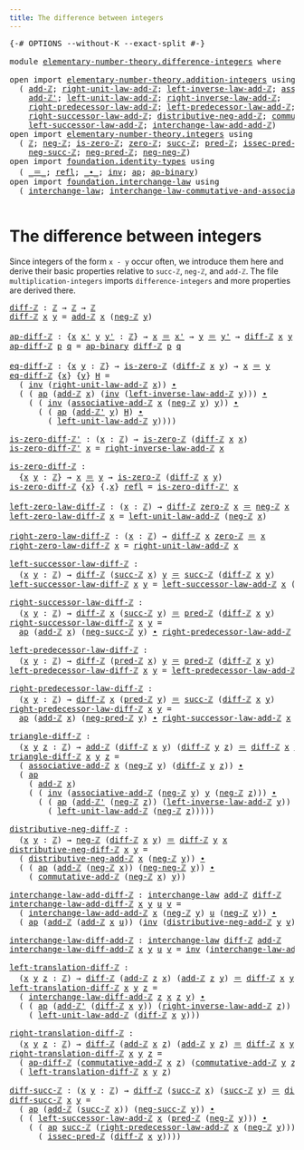 ```yaml
---
title: The difference between integers
---
```


<pre class="Agda"><a id="57" class="Symbol">{-#</a> <a id="61" class="Keyword">OPTIONS</a> <a id="69" class="Pragma">--without-K</a> <a id="81" class="Pragma">--exact-split</a> <a id="95" class="Symbol">#-}</a>

<a id="100" class="Keyword">module</a> <a id="107" href="elementary-number-theory.difference-integers.html" class="Module">elementary-number-theory.difference-integers</a> <a id="152" class="Keyword">where</a>

<a id="159" class="Keyword">open</a> <a id="164" class="Keyword">import</a> <a id="171" href="elementary-number-theory.addition-integers.html" class="Module">elementary-number-theory.addition-integers</a> <a id="214" class="Keyword">using</a>
  <a id="222" class="Symbol">(</a> <a id="224" href="elementary-number-theory.addition-integers.html#1505" class="Function">add-ℤ</a><a id="229" class="Symbol">;</a> <a id="231" href="elementary-number-theory.addition-integers.html#2048" class="Function">right-unit-law-add-ℤ</a><a id="251" class="Symbol">;</a> <a id="253" href="elementary-number-theory.addition-integers.html#7179" class="Function">left-inverse-law-add-ℤ</a><a id="275" class="Symbol">;</a> <a id="277" href="elementary-number-theory.addition-integers.html#5260" class="Function">associative-add-ℤ</a><a id="294" class="Symbol">;</a>
    <a id="300" href="elementary-number-theory.addition-integers.html#1739" class="Function">add-ℤ&#39;</a><a id="306" class="Symbol">;</a> <a id="308" href="elementary-number-theory.addition-integers.html#1957" class="Function">left-unit-law-add-ℤ</a><a id="327" class="Symbol">;</a> <a id="329" href="elementary-number-theory.addition-integers.html#7685" class="Function">right-inverse-law-add-ℤ</a><a id="352" class="Symbol">;</a>
    <a id="358" href="elementary-number-theory.addition-integers.html#2918" class="Function">right-predecessor-law-add-ℤ</a><a id="385" class="Symbol">;</a> <a id="387" href="elementary-number-theory.addition-integers.html#2441" class="Function">left-predecessor-law-add-ℤ</a><a id="413" class="Symbol">;</a>
    <a id="419" href="elementary-number-theory.addition-integers.html#4016" class="Function">right-successor-law-add-ℤ</a><a id="444" class="Symbol">;</a> <a id="446" href="elementary-number-theory.addition-integers.html#10015" class="Function">distributive-neg-add-ℤ</a><a id="468" class="Symbol">;</a> <a id="470" href="elementary-number-theory.addition-integers.html#6403" class="Function">commutative-add-ℤ</a><a id="487" class="Symbol">;</a>
    <a id="493" href="elementary-number-theory.addition-integers.html#3554" class="Function">left-successor-law-add-ℤ</a><a id="517" class="Symbol">;</a> <a id="519" href="elementary-number-theory.addition-integers.html#8631" class="Function">interchange-law-add-add-ℤ</a><a id="544" class="Symbol">)</a>
<a id="546" class="Keyword">open</a> <a id="551" class="Keyword">import</a> <a id="558" href="elementary-number-theory.integers.html" class="Module">elementary-number-theory.integers</a> <a id="592" class="Keyword">using</a>
  <a id="600" class="Symbol">(</a> <a id="602" href="elementary-number-theory.integers.html#2078" class="Function">ℤ</a><a id="603" class="Symbol">;</a> <a id="605" href="elementary-number-theory.integers.html#4087" class="Function">neg-ℤ</a><a id="610" class="Symbol">;</a> <a id="612" href="elementary-number-theory.integers.html#2357" class="Function">is-zero-ℤ</a><a id="621" class="Symbol">;</a> <a id="623" href="elementary-number-theory.integers.html#2321" class="Function">zero-ℤ</a><a id="629" class="Symbol">;</a> <a id="631" href="elementary-number-theory.integers.html#3662" class="Function">succ-ℤ</a><a id="637" class="Symbol">;</a> <a id="639" href="elementary-number-theory.integers.html#3815" class="Function">pred-ℤ</a><a id="645" class="Symbol">;</a> <a id="647" href="elementary-number-theory.integers.html#4750" class="Function">issec-pred-ℤ</a><a id="659" class="Symbol">;</a>
    <a id="665" href="elementary-number-theory.integers.html#6784" class="Function">neg-succ-ℤ</a><a id="675" class="Symbol">;</a> <a id="677" href="elementary-number-theory.integers.html#6585" class="Function">neg-pred-ℤ</a><a id="687" class="Symbol">;</a> <a id="689" href="elementary-number-theory.integers.html#6033" class="Function">neg-neg-ℤ</a><a id="698" class="Symbol">)</a>
<a id="700" class="Keyword">open</a> <a id="705" class="Keyword">import</a> <a id="712" href="foundation.identity-types.html" class="Module">foundation.identity-types</a> <a id="738" class="Keyword">using</a>
  <a id="746" class="Symbol">(</a> <a id="748" href="foundation-core.identity-types.html#1865" class="Function Operator">_＝_</a><a id="751" class="Symbol">;</a> <a id="753" href="foundation-core.identity-types.html#1820" class="InductiveConstructor">refl</a><a id="757" class="Symbol">;</a> <a id="759" href="foundation-core.identity-types.html#2425" class="Function Operator">_∙_</a><a id="762" class="Symbol">;</a> <a id="764" href="foundation-core.identity-types.html#2729" class="Function">inv</a><a id="767" class="Symbol">;</a> <a id="769" href="foundation-core.identity-types.html#4003" class="Function">ap</a><a id="771" class="Symbol">;</a> <a id="773" href="foundation-core.identity-types.html#7804" class="Function">ap-binary</a><a id="782" class="Symbol">)</a>
<a id="784" class="Keyword">open</a> <a id="789" class="Keyword">import</a> <a id="796" href="foundation.interchange-law.html" class="Module">foundation.interchange-law</a> <a id="823" class="Keyword">using</a>
  <a id="831" class="Symbol">(</a> <a id="833" href="foundation.interchange-law.html#1655" class="Function">interchange-law</a><a id="848" class="Symbol">;</a> <a id="850" href="foundation.interchange-law.html#1771" class="Function">interchange-law-commutative-and-associative</a><a id="893" class="Symbol">)</a>

</pre>
# The difference between integers

Since integers of the form `x - y` occur often, we introduce them here and derive their basic properties relative to `succ-ℤ`, `neg-ℤ`, and `add-ℤ`. The file `multiplication-integers` imports `difference-integers` and more properties are derived there.

<pre class="Agda"><a id="diff-ℤ"></a><a id="1194" href="elementary-number-theory.difference-integers.html#1194" class="Function">diff-ℤ</a> <a id="1201" class="Symbol">:</a> <a id="1203" href="elementary-number-theory.integers.html#2078" class="Function">ℤ</a> <a id="1205" class="Symbol">→</a> <a id="1207" href="elementary-number-theory.integers.html#2078" class="Function">ℤ</a> <a id="1209" class="Symbol">→</a> <a id="1211" href="elementary-number-theory.integers.html#2078" class="Function">ℤ</a>
<a id="1213" href="elementary-number-theory.difference-integers.html#1194" class="Function">diff-ℤ</a> <a id="1220" href="elementary-number-theory.difference-integers.html#1220" class="Bound">x</a> <a id="1222" href="elementary-number-theory.difference-integers.html#1222" class="Bound">y</a> <a id="1224" class="Symbol">=</a> <a id="1226" href="elementary-number-theory.addition-integers.html#1505" class="Function">add-ℤ</a> <a id="1232" href="elementary-number-theory.difference-integers.html#1220" class="Bound">x</a> <a id="1234" class="Symbol">(</a><a id="1235" href="elementary-number-theory.integers.html#4087" class="Function">neg-ℤ</a> <a id="1241" href="elementary-number-theory.difference-integers.html#1222" class="Bound">y</a><a id="1242" class="Symbol">)</a>

<a id="ap-diff-ℤ"></a><a id="1245" href="elementary-number-theory.difference-integers.html#1245" class="Function">ap-diff-ℤ</a> <a id="1255" class="Symbol">:</a> <a id="1257" class="Symbol">{</a><a id="1258" href="elementary-number-theory.difference-integers.html#1258" class="Bound">x</a> <a id="1260" href="elementary-number-theory.difference-integers.html#1260" class="Bound">x&#39;</a> <a id="1263" href="elementary-number-theory.difference-integers.html#1263" class="Bound">y</a> <a id="1265" href="elementary-number-theory.difference-integers.html#1265" class="Bound">y&#39;</a> <a id="1268" class="Symbol">:</a> <a id="1270" href="elementary-number-theory.integers.html#2078" class="Function">ℤ</a><a id="1271" class="Symbol">}</a> <a id="1273" class="Symbol">→</a> <a id="1275" href="elementary-number-theory.difference-integers.html#1258" class="Bound">x</a> <a id="1277" href="foundation-core.identity-types.html#1865" class="Function Operator">＝</a> <a id="1279" href="elementary-number-theory.difference-integers.html#1260" class="Bound">x&#39;</a> <a id="1282" class="Symbol">→</a> <a id="1284" href="elementary-number-theory.difference-integers.html#1263" class="Bound">y</a> <a id="1286" href="foundation-core.identity-types.html#1865" class="Function Operator">＝</a> <a id="1288" href="elementary-number-theory.difference-integers.html#1265" class="Bound">y&#39;</a> <a id="1291" class="Symbol">→</a> <a id="1293" href="elementary-number-theory.difference-integers.html#1194" class="Function">diff-ℤ</a> <a id="1300" href="elementary-number-theory.difference-integers.html#1258" class="Bound">x</a> <a id="1302" href="elementary-number-theory.difference-integers.html#1263" class="Bound">y</a> <a id="1304" href="foundation-core.identity-types.html#1865" class="Function Operator">＝</a> <a id="1306" href="elementary-number-theory.difference-integers.html#1194" class="Function">diff-ℤ</a> <a id="1313" href="elementary-number-theory.difference-integers.html#1260" class="Bound">x&#39;</a> <a id="1316" href="elementary-number-theory.difference-integers.html#1265" class="Bound">y&#39;</a>
<a id="1319" href="elementary-number-theory.difference-integers.html#1245" class="Function">ap-diff-ℤ</a> <a id="1329" href="elementary-number-theory.difference-integers.html#1329" class="Bound">p</a> <a id="1331" href="elementary-number-theory.difference-integers.html#1331" class="Bound">q</a> <a id="1333" class="Symbol">=</a> <a id="1335" href="foundation-core.identity-types.html#7804" class="Function">ap-binary</a> <a id="1345" href="elementary-number-theory.difference-integers.html#1194" class="Function">diff-ℤ</a> <a id="1352" href="elementary-number-theory.difference-integers.html#1329" class="Bound">p</a> <a id="1354" href="elementary-number-theory.difference-integers.html#1331" class="Bound">q</a>

<a id="eq-diff-ℤ"></a><a id="1357" href="elementary-number-theory.difference-integers.html#1357" class="Function">eq-diff-ℤ</a> <a id="1367" class="Symbol">:</a> <a id="1369" class="Symbol">{</a><a id="1370" href="elementary-number-theory.difference-integers.html#1370" class="Bound">x</a> <a id="1372" href="elementary-number-theory.difference-integers.html#1372" class="Bound">y</a> <a id="1374" class="Symbol">:</a> <a id="1376" href="elementary-number-theory.integers.html#2078" class="Function">ℤ</a><a id="1377" class="Symbol">}</a> <a id="1379" class="Symbol">→</a> <a id="1381" href="elementary-number-theory.integers.html#2357" class="Function">is-zero-ℤ</a> <a id="1391" class="Symbol">(</a><a id="1392" href="elementary-number-theory.difference-integers.html#1194" class="Function">diff-ℤ</a> <a id="1399" href="elementary-number-theory.difference-integers.html#1370" class="Bound">x</a> <a id="1401" href="elementary-number-theory.difference-integers.html#1372" class="Bound">y</a><a id="1402" class="Symbol">)</a> <a id="1404" class="Symbol">→</a> <a id="1406" href="elementary-number-theory.difference-integers.html#1370" class="Bound">x</a> <a id="1408" href="foundation-core.identity-types.html#1865" class="Function Operator">＝</a> <a id="1410" href="elementary-number-theory.difference-integers.html#1372" class="Bound">y</a>
<a id="1412" href="elementary-number-theory.difference-integers.html#1357" class="Function">eq-diff-ℤ</a> <a id="1422" class="Symbol">{</a><a id="1423" href="elementary-number-theory.difference-integers.html#1423" class="Bound">x</a><a id="1424" class="Symbol">}</a> <a id="1426" class="Symbol">{</a><a id="1427" href="elementary-number-theory.difference-integers.html#1427" class="Bound">y</a><a id="1428" class="Symbol">}</a> <a id="1430" href="elementary-number-theory.difference-integers.html#1430" class="Bound">H</a> <a id="1432" class="Symbol">=</a>
  <a id="1436" class="Symbol">(</a> <a id="1438" href="foundation-core.identity-types.html#2729" class="Function">inv</a> <a id="1442" class="Symbol">(</a><a id="1443" href="elementary-number-theory.addition-integers.html#2048" class="Function">right-unit-law-add-ℤ</a> <a id="1464" href="elementary-number-theory.difference-integers.html#1423" class="Bound">x</a><a id="1465" class="Symbol">))</a> <a id="1468" href="foundation-core.identity-types.html#2425" class="Function Operator">∙</a>
  <a id="1472" class="Symbol">(</a> <a id="1474" class="Symbol">(</a> <a id="1476" href="foundation-core.identity-types.html#4003" class="Function">ap</a> <a id="1479" class="Symbol">(</a><a id="1480" href="elementary-number-theory.addition-integers.html#1505" class="Function">add-ℤ</a> <a id="1486" href="elementary-number-theory.difference-integers.html#1423" class="Bound">x</a><a id="1487" class="Symbol">)</a> <a id="1489" class="Symbol">(</a><a id="1490" href="foundation-core.identity-types.html#2729" class="Function">inv</a> <a id="1494" class="Symbol">(</a><a id="1495" href="elementary-number-theory.addition-integers.html#7179" class="Function">left-inverse-law-add-ℤ</a> <a id="1518" href="elementary-number-theory.difference-integers.html#1427" class="Bound">y</a><a id="1519" class="Symbol">)))</a> <a id="1523" href="foundation-core.identity-types.html#2425" class="Function Operator">∙</a>
    <a id="1529" class="Symbol">(</a> <a id="1531" class="Symbol">(</a> <a id="1533" href="foundation-core.identity-types.html#2729" class="Function">inv</a> <a id="1537" class="Symbol">(</a><a id="1538" href="elementary-number-theory.addition-integers.html#5260" class="Function">associative-add-ℤ</a> <a id="1556" href="elementary-number-theory.difference-integers.html#1423" class="Bound">x</a> <a id="1558" class="Symbol">(</a><a id="1559" href="elementary-number-theory.integers.html#4087" class="Function">neg-ℤ</a> <a id="1565" href="elementary-number-theory.difference-integers.html#1427" class="Bound">y</a><a id="1566" class="Symbol">)</a> <a id="1568" href="elementary-number-theory.difference-integers.html#1427" class="Bound">y</a><a id="1569" class="Symbol">))</a> <a id="1572" href="foundation-core.identity-types.html#2425" class="Function Operator">∙</a>
      <a id="1580" class="Symbol">(</a> <a id="1582" class="Symbol">(</a> <a id="1584" href="foundation-core.identity-types.html#4003" class="Function">ap</a> <a id="1587" class="Symbol">(</a><a id="1588" href="elementary-number-theory.addition-integers.html#1739" class="Function">add-ℤ&#39;</a> <a id="1595" href="elementary-number-theory.difference-integers.html#1427" class="Bound">y</a><a id="1596" class="Symbol">)</a> <a id="1598" href="elementary-number-theory.difference-integers.html#1430" class="Bound">H</a><a id="1599" class="Symbol">)</a> <a id="1601" href="foundation-core.identity-types.html#2425" class="Function Operator">∙</a>
        <a id="1611" class="Symbol">(</a> <a id="1613" href="elementary-number-theory.addition-integers.html#1957" class="Function">left-unit-law-add-ℤ</a> <a id="1633" href="elementary-number-theory.difference-integers.html#1427" class="Bound">y</a><a id="1634" class="Symbol">))))</a>

<a id="is-zero-diff-ℤ&#39;"></a><a id="1640" href="elementary-number-theory.difference-integers.html#1640" class="Function">is-zero-diff-ℤ&#39;</a> <a id="1656" class="Symbol">:</a> <a id="1658" class="Symbol">(</a><a id="1659" href="elementary-number-theory.difference-integers.html#1659" class="Bound">x</a> <a id="1661" class="Symbol">:</a> <a id="1663" href="elementary-number-theory.integers.html#2078" class="Function">ℤ</a><a id="1664" class="Symbol">)</a> <a id="1666" class="Symbol">→</a> <a id="1668" href="elementary-number-theory.integers.html#2357" class="Function">is-zero-ℤ</a> <a id="1678" class="Symbol">(</a><a id="1679" href="elementary-number-theory.difference-integers.html#1194" class="Function">diff-ℤ</a> <a id="1686" href="elementary-number-theory.difference-integers.html#1659" class="Bound">x</a> <a id="1688" href="elementary-number-theory.difference-integers.html#1659" class="Bound">x</a><a id="1689" class="Symbol">)</a>
<a id="1691" href="elementary-number-theory.difference-integers.html#1640" class="Function">is-zero-diff-ℤ&#39;</a> <a id="1707" href="elementary-number-theory.difference-integers.html#1707" class="Bound">x</a> <a id="1709" class="Symbol">=</a> <a id="1711" href="elementary-number-theory.addition-integers.html#7685" class="Function">right-inverse-law-add-ℤ</a> <a id="1735" href="elementary-number-theory.difference-integers.html#1707" class="Bound">x</a>

<a id="is-zero-diff-ℤ"></a><a id="1738" href="elementary-number-theory.difference-integers.html#1738" class="Function">is-zero-diff-ℤ</a> <a id="1753" class="Symbol">:</a>
  <a id="1757" class="Symbol">{</a><a id="1758" href="elementary-number-theory.difference-integers.html#1758" class="Bound">x</a> <a id="1760" href="elementary-number-theory.difference-integers.html#1760" class="Bound">y</a> <a id="1762" class="Symbol">:</a> <a id="1764" href="elementary-number-theory.integers.html#2078" class="Function">ℤ</a><a id="1765" class="Symbol">}</a> <a id="1767" class="Symbol">→</a> <a id="1769" href="elementary-number-theory.difference-integers.html#1758" class="Bound">x</a> <a id="1771" href="foundation-core.identity-types.html#1865" class="Function Operator">＝</a> <a id="1773" href="elementary-number-theory.difference-integers.html#1760" class="Bound">y</a> <a id="1775" class="Symbol">→</a> <a id="1777" href="elementary-number-theory.integers.html#2357" class="Function">is-zero-ℤ</a> <a id="1787" class="Symbol">(</a><a id="1788" href="elementary-number-theory.difference-integers.html#1194" class="Function">diff-ℤ</a> <a id="1795" href="elementary-number-theory.difference-integers.html#1758" class="Bound">x</a> <a id="1797" href="elementary-number-theory.difference-integers.html#1760" class="Bound">y</a><a id="1798" class="Symbol">)</a>
<a id="1800" href="elementary-number-theory.difference-integers.html#1738" class="Function">is-zero-diff-ℤ</a> <a id="1815" class="Symbol">{</a><a id="1816" href="elementary-number-theory.difference-integers.html#1816" class="Bound">x</a><a id="1817" class="Symbol">}</a> <a id="1819" class="Symbol">{</a><a id="1820" class="DottedPattern Symbol">.</a><a id="1821" href="elementary-number-theory.difference-integers.html#1816" class="DottedPattern Bound">x</a><a id="1822" class="Symbol">}</a> <a id="1824" href="foundation-core.identity-types.html#1820" class="InductiveConstructor">refl</a> <a id="1829" class="Symbol">=</a> <a id="1831" href="elementary-number-theory.difference-integers.html#1640" class="Function">is-zero-diff-ℤ&#39;</a> <a id="1847" href="elementary-number-theory.difference-integers.html#1816" class="Bound">x</a>

<a id="left-zero-law-diff-ℤ"></a><a id="1850" href="elementary-number-theory.difference-integers.html#1850" class="Function">left-zero-law-diff-ℤ</a> <a id="1871" class="Symbol">:</a> <a id="1873" class="Symbol">(</a><a id="1874" href="elementary-number-theory.difference-integers.html#1874" class="Bound">x</a> <a id="1876" class="Symbol">:</a> <a id="1878" href="elementary-number-theory.integers.html#2078" class="Function">ℤ</a><a id="1879" class="Symbol">)</a> <a id="1881" class="Symbol">→</a> <a id="1883" href="elementary-number-theory.difference-integers.html#1194" class="Function">diff-ℤ</a> <a id="1890" href="elementary-number-theory.integers.html#2321" class="Function">zero-ℤ</a> <a id="1897" href="elementary-number-theory.difference-integers.html#1874" class="Bound">x</a> <a id="1899" href="foundation-core.identity-types.html#1865" class="Function Operator">＝</a> <a id="1901" href="elementary-number-theory.integers.html#4087" class="Function">neg-ℤ</a> <a id="1907" href="elementary-number-theory.difference-integers.html#1874" class="Bound">x</a>
<a id="1909" href="elementary-number-theory.difference-integers.html#1850" class="Function">left-zero-law-diff-ℤ</a> <a id="1930" href="elementary-number-theory.difference-integers.html#1930" class="Bound">x</a> <a id="1932" class="Symbol">=</a> <a id="1934" href="elementary-number-theory.addition-integers.html#1957" class="Function">left-unit-law-add-ℤ</a> <a id="1954" class="Symbol">(</a><a id="1955" href="elementary-number-theory.integers.html#4087" class="Function">neg-ℤ</a> <a id="1961" href="elementary-number-theory.difference-integers.html#1930" class="Bound">x</a><a id="1962" class="Symbol">)</a>

<a id="right-zero-law-diff-ℤ"></a><a id="1965" href="elementary-number-theory.difference-integers.html#1965" class="Function">right-zero-law-diff-ℤ</a> <a id="1987" class="Symbol">:</a> <a id="1989" class="Symbol">(</a><a id="1990" href="elementary-number-theory.difference-integers.html#1990" class="Bound">x</a> <a id="1992" class="Symbol">:</a> <a id="1994" href="elementary-number-theory.integers.html#2078" class="Function">ℤ</a><a id="1995" class="Symbol">)</a> <a id="1997" class="Symbol">→</a> <a id="1999" href="elementary-number-theory.difference-integers.html#1194" class="Function">diff-ℤ</a> <a id="2006" href="elementary-number-theory.difference-integers.html#1990" class="Bound">x</a> <a id="2008" href="elementary-number-theory.integers.html#2321" class="Function">zero-ℤ</a> <a id="2015" href="foundation-core.identity-types.html#1865" class="Function Operator">＝</a> <a id="2017" href="elementary-number-theory.difference-integers.html#1990" class="Bound">x</a>
<a id="2019" href="elementary-number-theory.difference-integers.html#1965" class="Function">right-zero-law-diff-ℤ</a> <a id="2041" href="elementary-number-theory.difference-integers.html#2041" class="Bound">x</a> <a id="2043" class="Symbol">=</a> <a id="2045" href="elementary-number-theory.addition-integers.html#2048" class="Function">right-unit-law-add-ℤ</a> <a id="2066" href="elementary-number-theory.difference-integers.html#2041" class="Bound">x</a>

<a id="left-successor-law-diff-ℤ"></a><a id="2069" href="elementary-number-theory.difference-integers.html#2069" class="Function">left-successor-law-diff-ℤ</a> <a id="2095" class="Symbol">:</a>
  <a id="2099" class="Symbol">(</a><a id="2100" href="elementary-number-theory.difference-integers.html#2100" class="Bound">x</a> <a id="2102" href="elementary-number-theory.difference-integers.html#2102" class="Bound">y</a> <a id="2104" class="Symbol">:</a> <a id="2106" href="elementary-number-theory.integers.html#2078" class="Function">ℤ</a><a id="2107" class="Symbol">)</a> <a id="2109" class="Symbol">→</a> <a id="2111" href="elementary-number-theory.difference-integers.html#1194" class="Function">diff-ℤ</a> <a id="2118" class="Symbol">(</a><a id="2119" href="elementary-number-theory.integers.html#3662" class="Function">succ-ℤ</a> <a id="2126" href="elementary-number-theory.difference-integers.html#2100" class="Bound">x</a><a id="2127" class="Symbol">)</a> <a id="2129" href="elementary-number-theory.difference-integers.html#2102" class="Bound">y</a> <a id="2131" href="foundation-core.identity-types.html#1865" class="Function Operator">＝</a> <a id="2133" href="elementary-number-theory.integers.html#3662" class="Function">succ-ℤ</a> <a id="2140" class="Symbol">(</a><a id="2141" href="elementary-number-theory.difference-integers.html#1194" class="Function">diff-ℤ</a> <a id="2148" href="elementary-number-theory.difference-integers.html#2100" class="Bound">x</a> <a id="2150" href="elementary-number-theory.difference-integers.html#2102" class="Bound">y</a><a id="2151" class="Symbol">)</a>
<a id="2153" href="elementary-number-theory.difference-integers.html#2069" class="Function">left-successor-law-diff-ℤ</a> <a id="2179" href="elementary-number-theory.difference-integers.html#2179" class="Bound">x</a> <a id="2181" href="elementary-number-theory.difference-integers.html#2181" class="Bound">y</a> <a id="2183" class="Symbol">=</a> <a id="2185" href="elementary-number-theory.addition-integers.html#3554" class="Function">left-successor-law-add-ℤ</a> <a id="2210" href="elementary-number-theory.difference-integers.html#2179" class="Bound">x</a> <a id="2212" class="Symbol">(</a><a id="2213" href="elementary-number-theory.integers.html#4087" class="Function">neg-ℤ</a> <a id="2219" href="elementary-number-theory.difference-integers.html#2181" class="Bound">y</a><a id="2220" class="Symbol">)</a>

<a id="right-successor-law-diff-ℤ"></a><a id="2223" href="elementary-number-theory.difference-integers.html#2223" class="Function">right-successor-law-diff-ℤ</a> <a id="2250" class="Symbol">:</a>
  <a id="2254" class="Symbol">(</a><a id="2255" href="elementary-number-theory.difference-integers.html#2255" class="Bound">x</a> <a id="2257" href="elementary-number-theory.difference-integers.html#2257" class="Bound">y</a> <a id="2259" class="Symbol">:</a> <a id="2261" href="elementary-number-theory.integers.html#2078" class="Function">ℤ</a><a id="2262" class="Symbol">)</a> <a id="2264" class="Symbol">→</a> <a id="2266" href="elementary-number-theory.difference-integers.html#1194" class="Function">diff-ℤ</a> <a id="2273" href="elementary-number-theory.difference-integers.html#2255" class="Bound">x</a> <a id="2275" class="Symbol">(</a><a id="2276" href="elementary-number-theory.integers.html#3662" class="Function">succ-ℤ</a> <a id="2283" href="elementary-number-theory.difference-integers.html#2257" class="Bound">y</a><a id="2284" class="Symbol">)</a> <a id="2286" href="foundation-core.identity-types.html#1865" class="Function Operator">＝</a> <a id="2288" href="elementary-number-theory.integers.html#3815" class="Function">pred-ℤ</a> <a id="2295" class="Symbol">(</a><a id="2296" href="elementary-number-theory.difference-integers.html#1194" class="Function">diff-ℤ</a> <a id="2303" href="elementary-number-theory.difference-integers.html#2255" class="Bound">x</a> <a id="2305" href="elementary-number-theory.difference-integers.html#2257" class="Bound">y</a><a id="2306" class="Symbol">)</a>
<a id="2308" href="elementary-number-theory.difference-integers.html#2223" class="Function">right-successor-law-diff-ℤ</a> <a id="2335" href="elementary-number-theory.difference-integers.html#2335" class="Bound">x</a> <a id="2337" href="elementary-number-theory.difference-integers.html#2337" class="Bound">y</a> <a id="2339" class="Symbol">=</a>
  <a id="2343" href="foundation-core.identity-types.html#4003" class="Function">ap</a> <a id="2346" class="Symbol">(</a><a id="2347" href="elementary-number-theory.addition-integers.html#1505" class="Function">add-ℤ</a> <a id="2353" href="elementary-number-theory.difference-integers.html#2335" class="Bound">x</a><a id="2354" class="Symbol">)</a> <a id="2356" class="Symbol">(</a><a id="2357" href="elementary-number-theory.integers.html#6784" class="Function">neg-succ-ℤ</a> <a id="2368" href="elementary-number-theory.difference-integers.html#2337" class="Bound">y</a><a id="2369" class="Symbol">)</a> <a id="2371" href="foundation-core.identity-types.html#2425" class="Function Operator">∙</a> <a id="2373" href="elementary-number-theory.addition-integers.html#2918" class="Function">right-predecessor-law-add-ℤ</a> <a id="2401" href="elementary-number-theory.difference-integers.html#2335" class="Bound">x</a> <a id="2403" class="Symbol">(</a><a id="2404" href="elementary-number-theory.integers.html#4087" class="Function">neg-ℤ</a> <a id="2410" href="elementary-number-theory.difference-integers.html#2337" class="Bound">y</a><a id="2411" class="Symbol">)</a>

<a id="left-predecessor-law-diff-ℤ"></a><a id="2414" href="elementary-number-theory.difference-integers.html#2414" class="Function">left-predecessor-law-diff-ℤ</a> <a id="2442" class="Symbol">:</a>
  <a id="2446" class="Symbol">(</a><a id="2447" href="elementary-number-theory.difference-integers.html#2447" class="Bound">x</a> <a id="2449" href="elementary-number-theory.difference-integers.html#2449" class="Bound">y</a> <a id="2451" class="Symbol">:</a> <a id="2453" href="elementary-number-theory.integers.html#2078" class="Function">ℤ</a><a id="2454" class="Symbol">)</a> <a id="2456" class="Symbol">→</a> <a id="2458" href="elementary-number-theory.difference-integers.html#1194" class="Function">diff-ℤ</a> <a id="2465" class="Symbol">(</a><a id="2466" href="elementary-number-theory.integers.html#3815" class="Function">pred-ℤ</a> <a id="2473" href="elementary-number-theory.difference-integers.html#2447" class="Bound">x</a><a id="2474" class="Symbol">)</a> <a id="2476" href="elementary-number-theory.difference-integers.html#2449" class="Bound">y</a> <a id="2478" href="foundation-core.identity-types.html#1865" class="Function Operator">＝</a> <a id="2480" href="elementary-number-theory.integers.html#3815" class="Function">pred-ℤ</a> <a id="2487" class="Symbol">(</a><a id="2488" href="elementary-number-theory.difference-integers.html#1194" class="Function">diff-ℤ</a> <a id="2495" href="elementary-number-theory.difference-integers.html#2447" class="Bound">x</a> <a id="2497" href="elementary-number-theory.difference-integers.html#2449" class="Bound">y</a><a id="2498" class="Symbol">)</a>
<a id="2500" href="elementary-number-theory.difference-integers.html#2414" class="Function">left-predecessor-law-diff-ℤ</a> <a id="2528" href="elementary-number-theory.difference-integers.html#2528" class="Bound">x</a> <a id="2530" href="elementary-number-theory.difference-integers.html#2530" class="Bound">y</a> <a id="2532" class="Symbol">=</a> <a id="2534" href="elementary-number-theory.addition-integers.html#2441" class="Function">left-predecessor-law-add-ℤ</a> <a id="2561" href="elementary-number-theory.difference-integers.html#2528" class="Bound">x</a> <a id="2563" class="Symbol">(</a><a id="2564" href="elementary-number-theory.integers.html#4087" class="Function">neg-ℤ</a> <a id="2570" href="elementary-number-theory.difference-integers.html#2530" class="Bound">y</a><a id="2571" class="Symbol">)</a>

<a id="right-predecessor-law-diff-ℤ"></a><a id="2574" href="elementary-number-theory.difference-integers.html#2574" class="Function">right-predecessor-law-diff-ℤ</a> <a id="2603" class="Symbol">:</a>
  <a id="2607" class="Symbol">(</a><a id="2608" href="elementary-number-theory.difference-integers.html#2608" class="Bound">x</a> <a id="2610" href="elementary-number-theory.difference-integers.html#2610" class="Bound">y</a> <a id="2612" class="Symbol">:</a> <a id="2614" href="elementary-number-theory.integers.html#2078" class="Function">ℤ</a><a id="2615" class="Symbol">)</a> <a id="2617" class="Symbol">→</a> <a id="2619" href="elementary-number-theory.difference-integers.html#1194" class="Function">diff-ℤ</a> <a id="2626" href="elementary-number-theory.difference-integers.html#2608" class="Bound">x</a> <a id="2628" class="Symbol">(</a><a id="2629" href="elementary-number-theory.integers.html#3815" class="Function">pred-ℤ</a> <a id="2636" href="elementary-number-theory.difference-integers.html#2610" class="Bound">y</a><a id="2637" class="Symbol">)</a> <a id="2639" href="foundation-core.identity-types.html#1865" class="Function Operator">＝</a> <a id="2641" href="elementary-number-theory.integers.html#3662" class="Function">succ-ℤ</a> <a id="2648" class="Symbol">(</a><a id="2649" href="elementary-number-theory.difference-integers.html#1194" class="Function">diff-ℤ</a> <a id="2656" href="elementary-number-theory.difference-integers.html#2608" class="Bound">x</a> <a id="2658" href="elementary-number-theory.difference-integers.html#2610" class="Bound">y</a><a id="2659" class="Symbol">)</a>
<a id="2661" href="elementary-number-theory.difference-integers.html#2574" class="Function">right-predecessor-law-diff-ℤ</a> <a id="2690" href="elementary-number-theory.difference-integers.html#2690" class="Bound">x</a> <a id="2692" href="elementary-number-theory.difference-integers.html#2692" class="Bound">y</a> <a id="2694" class="Symbol">=</a>
  <a id="2698" href="foundation-core.identity-types.html#4003" class="Function">ap</a> <a id="2701" class="Symbol">(</a><a id="2702" href="elementary-number-theory.addition-integers.html#1505" class="Function">add-ℤ</a> <a id="2708" href="elementary-number-theory.difference-integers.html#2690" class="Bound">x</a><a id="2709" class="Symbol">)</a> <a id="2711" class="Symbol">(</a><a id="2712" href="elementary-number-theory.integers.html#6585" class="Function">neg-pred-ℤ</a> <a id="2723" href="elementary-number-theory.difference-integers.html#2692" class="Bound">y</a><a id="2724" class="Symbol">)</a> <a id="2726" href="foundation-core.identity-types.html#2425" class="Function Operator">∙</a> <a id="2728" href="elementary-number-theory.addition-integers.html#4016" class="Function">right-successor-law-add-ℤ</a> <a id="2754" href="elementary-number-theory.difference-integers.html#2690" class="Bound">x</a> <a id="2756" class="Symbol">(</a><a id="2757" href="elementary-number-theory.integers.html#4087" class="Function">neg-ℤ</a> <a id="2763" href="elementary-number-theory.difference-integers.html#2692" class="Bound">y</a><a id="2764" class="Symbol">)</a>

<a id="triangle-diff-ℤ"></a><a id="2767" href="elementary-number-theory.difference-integers.html#2767" class="Function">triangle-diff-ℤ</a> <a id="2783" class="Symbol">:</a>
  <a id="2787" class="Symbol">(</a><a id="2788" href="elementary-number-theory.difference-integers.html#2788" class="Bound">x</a> <a id="2790" href="elementary-number-theory.difference-integers.html#2790" class="Bound">y</a> <a id="2792" href="elementary-number-theory.difference-integers.html#2792" class="Bound">z</a> <a id="2794" class="Symbol">:</a> <a id="2796" href="elementary-number-theory.integers.html#2078" class="Function">ℤ</a><a id="2797" class="Symbol">)</a> <a id="2799" class="Symbol">→</a> <a id="2801" href="elementary-number-theory.addition-integers.html#1505" class="Function">add-ℤ</a> <a id="2807" class="Symbol">(</a><a id="2808" href="elementary-number-theory.difference-integers.html#1194" class="Function">diff-ℤ</a> <a id="2815" href="elementary-number-theory.difference-integers.html#2788" class="Bound">x</a> <a id="2817" href="elementary-number-theory.difference-integers.html#2790" class="Bound">y</a><a id="2818" class="Symbol">)</a> <a id="2820" class="Symbol">(</a><a id="2821" href="elementary-number-theory.difference-integers.html#1194" class="Function">diff-ℤ</a> <a id="2828" href="elementary-number-theory.difference-integers.html#2790" class="Bound">y</a> <a id="2830" href="elementary-number-theory.difference-integers.html#2792" class="Bound">z</a><a id="2831" class="Symbol">)</a> <a id="2833" href="foundation-core.identity-types.html#1865" class="Function Operator">＝</a> <a id="2835" href="elementary-number-theory.difference-integers.html#1194" class="Function">diff-ℤ</a> <a id="2842" href="elementary-number-theory.difference-integers.html#2788" class="Bound">x</a> <a id="2844" href="elementary-number-theory.difference-integers.html#2792" class="Bound">z</a>
<a id="2846" href="elementary-number-theory.difference-integers.html#2767" class="Function">triangle-diff-ℤ</a> <a id="2862" href="elementary-number-theory.difference-integers.html#2862" class="Bound">x</a> <a id="2864" href="elementary-number-theory.difference-integers.html#2864" class="Bound">y</a> <a id="2866" href="elementary-number-theory.difference-integers.html#2866" class="Bound">z</a> <a id="2868" class="Symbol">=</a>
  <a id="2872" class="Symbol">(</a> <a id="2874" href="elementary-number-theory.addition-integers.html#5260" class="Function">associative-add-ℤ</a> <a id="2892" href="elementary-number-theory.difference-integers.html#2862" class="Bound">x</a> <a id="2894" class="Symbol">(</a><a id="2895" href="elementary-number-theory.integers.html#4087" class="Function">neg-ℤ</a> <a id="2901" href="elementary-number-theory.difference-integers.html#2864" class="Bound">y</a><a id="2902" class="Symbol">)</a> <a id="2904" class="Symbol">(</a><a id="2905" href="elementary-number-theory.difference-integers.html#1194" class="Function">diff-ℤ</a> <a id="2912" href="elementary-number-theory.difference-integers.html#2864" class="Bound">y</a> <a id="2914" href="elementary-number-theory.difference-integers.html#2866" class="Bound">z</a><a id="2915" class="Symbol">))</a> <a id="2918" href="foundation-core.identity-types.html#2425" class="Function Operator">∙</a>
  <a id="2922" class="Symbol">(</a> <a id="2924" href="foundation-core.identity-types.html#4003" class="Function">ap</a>
    <a id="2931" class="Symbol">(</a> <a id="2933" href="elementary-number-theory.addition-integers.html#1505" class="Function">add-ℤ</a> <a id="2939" href="elementary-number-theory.difference-integers.html#2862" class="Bound">x</a><a id="2940" class="Symbol">)</a>
    <a id="2946" class="Symbol">(</a> <a id="2948" class="Symbol">(</a> <a id="2950" href="foundation-core.identity-types.html#2729" class="Function">inv</a> <a id="2954" class="Symbol">(</a><a id="2955" href="elementary-number-theory.addition-integers.html#5260" class="Function">associative-add-ℤ</a> <a id="2973" class="Symbol">(</a><a id="2974" href="elementary-number-theory.integers.html#4087" class="Function">neg-ℤ</a> <a id="2980" href="elementary-number-theory.difference-integers.html#2864" class="Bound">y</a><a id="2981" class="Symbol">)</a> <a id="2983" href="elementary-number-theory.difference-integers.html#2864" class="Bound">y</a> <a id="2985" class="Symbol">(</a><a id="2986" href="elementary-number-theory.integers.html#4087" class="Function">neg-ℤ</a> <a id="2992" href="elementary-number-theory.difference-integers.html#2866" class="Bound">z</a><a id="2993" class="Symbol">)))</a> <a id="2997" href="foundation-core.identity-types.html#2425" class="Function Operator">∙</a>
      <a id="3005" class="Symbol">(</a> <a id="3007" class="Symbol">(</a> <a id="3009" href="foundation-core.identity-types.html#4003" class="Function">ap</a> <a id="3012" class="Symbol">(</a><a id="3013" href="elementary-number-theory.addition-integers.html#1739" class="Function">add-ℤ&#39;</a> <a id="3020" class="Symbol">(</a><a id="3021" href="elementary-number-theory.integers.html#4087" class="Function">neg-ℤ</a> <a id="3027" href="elementary-number-theory.difference-integers.html#2866" class="Bound">z</a><a id="3028" class="Symbol">))</a> <a id="3031" class="Symbol">(</a><a id="3032" href="elementary-number-theory.addition-integers.html#7179" class="Function">left-inverse-law-add-ℤ</a> <a id="3055" href="elementary-number-theory.difference-integers.html#2864" class="Bound">y</a><a id="3056" class="Symbol">))</a> <a id="3059" href="foundation-core.identity-types.html#2425" class="Function Operator">∙</a>
        <a id="3069" class="Symbol">(</a> <a id="3071" href="elementary-number-theory.addition-integers.html#1957" class="Function">left-unit-law-add-ℤ</a> <a id="3091" class="Symbol">(</a><a id="3092" href="elementary-number-theory.integers.html#4087" class="Function">neg-ℤ</a> <a id="3098" href="elementary-number-theory.difference-integers.html#2866" class="Bound">z</a><a id="3099" class="Symbol">)))))</a>

<a id="distributive-neg-diff-ℤ"></a><a id="3106" href="elementary-number-theory.difference-integers.html#3106" class="Function">distributive-neg-diff-ℤ</a> <a id="3130" class="Symbol">:</a>
  <a id="3134" class="Symbol">(</a><a id="3135" href="elementary-number-theory.difference-integers.html#3135" class="Bound">x</a> <a id="3137" href="elementary-number-theory.difference-integers.html#3137" class="Bound">y</a> <a id="3139" class="Symbol">:</a> <a id="3141" href="elementary-number-theory.integers.html#2078" class="Function">ℤ</a><a id="3142" class="Symbol">)</a> <a id="3144" class="Symbol">→</a> <a id="3146" href="elementary-number-theory.integers.html#4087" class="Function">neg-ℤ</a> <a id="3152" class="Symbol">(</a><a id="3153" href="elementary-number-theory.difference-integers.html#1194" class="Function">diff-ℤ</a> <a id="3160" href="elementary-number-theory.difference-integers.html#3135" class="Bound">x</a> <a id="3162" href="elementary-number-theory.difference-integers.html#3137" class="Bound">y</a><a id="3163" class="Symbol">)</a> <a id="3165" href="foundation-core.identity-types.html#1865" class="Function Operator">＝</a> <a id="3167" href="elementary-number-theory.difference-integers.html#1194" class="Function">diff-ℤ</a> <a id="3174" href="elementary-number-theory.difference-integers.html#3137" class="Bound">y</a> <a id="3176" href="elementary-number-theory.difference-integers.html#3135" class="Bound">x</a>
<a id="3178" href="elementary-number-theory.difference-integers.html#3106" class="Function">distributive-neg-diff-ℤ</a> <a id="3202" href="elementary-number-theory.difference-integers.html#3202" class="Bound">x</a> <a id="3204" href="elementary-number-theory.difference-integers.html#3204" class="Bound">y</a> <a id="3206" class="Symbol">=</a>
  <a id="3210" class="Symbol">(</a> <a id="3212" href="elementary-number-theory.addition-integers.html#10015" class="Function">distributive-neg-add-ℤ</a> <a id="3235" href="elementary-number-theory.difference-integers.html#3202" class="Bound">x</a> <a id="3237" class="Symbol">(</a><a id="3238" href="elementary-number-theory.integers.html#4087" class="Function">neg-ℤ</a> <a id="3244" href="elementary-number-theory.difference-integers.html#3204" class="Bound">y</a><a id="3245" class="Symbol">))</a> <a id="3248" href="foundation-core.identity-types.html#2425" class="Function Operator">∙</a>
  <a id="3252" class="Symbol">(</a> <a id="3254" class="Symbol">(</a> <a id="3256" href="foundation-core.identity-types.html#4003" class="Function">ap</a> <a id="3259" class="Symbol">(</a><a id="3260" href="elementary-number-theory.addition-integers.html#1505" class="Function">add-ℤ</a> <a id="3266" class="Symbol">(</a><a id="3267" href="elementary-number-theory.integers.html#4087" class="Function">neg-ℤ</a> <a id="3273" href="elementary-number-theory.difference-integers.html#3202" class="Bound">x</a><a id="3274" class="Symbol">))</a> <a id="3277" class="Symbol">(</a><a id="3278" href="elementary-number-theory.integers.html#6033" class="Function">neg-neg-ℤ</a> <a id="3288" href="elementary-number-theory.difference-integers.html#3204" class="Bound">y</a><a id="3289" class="Symbol">))</a> <a id="3292" href="foundation-core.identity-types.html#2425" class="Function Operator">∙</a>
    <a id="3298" class="Symbol">(</a> <a id="3300" href="elementary-number-theory.addition-integers.html#6403" class="Function">commutative-add-ℤ</a> <a id="3318" class="Symbol">(</a><a id="3319" href="elementary-number-theory.integers.html#4087" class="Function">neg-ℤ</a> <a id="3325" href="elementary-number-theory.difference-integers.html#3202" class="Bound">x</a><a id="3326" class="Symbol">)</a> <a id="3328" href="elementary-number-theory.difference-integers.html#3204" class="Bound">y</a><a id="3329" class="Symbol">))</a>

<a id="interchange-law-add-diff-ℤ"></a><a id="3333" href="elementary-number-theory.difference-integers.html#3333" class="Function">interchange-law-add-diff-ℤ</a> <a id="3360" class="Symbol">:</a> <a id="3362" href="foundation.interchange-law.html#1655" class="Function">interchange-law</a> <a id="3378" href="elementary-number-theory.addition-integers.html#1505" class="Function">add-ℤ</a> <a id="3384" href="elementary-number-theory.difference-integers.html#1194" class="Function">diff-ℤ</a>
<a id="3391" href="elementary-number-theory.difference-integers.html#3333" class="Function">interchange-law-add-diff-ℤ</a> <a id="3418" href="elementary-number-theory.difference-integers.html#3418" class="Bound">x</a> <a id="3420" href="elementary-number-theory.difference-integers.html#3420" class="Bound">y</a> <a id="3422" href="elementary-number-theory.difference-integers.html#3422" class="Bound">u</a> <a id="3424" href="elementary-number-theory.difference-integers.html#3424" class="Bound">v</a> <a id="3426" class="Symbol">=</a>
  <a id="3430" class="Symbol">(</a> <a id="3432" href="elementary-number-theory.addition-integers.html#8631" class="Function">interchange-law-add-add-ℤ</a> <a id="3458" href="elementary-number-theory.difference-integers.html#3418" class="Bound">x</a> <a id="3460" class="Symbol">(</a><a id="3461" href="elementary-number-theory.integers.html#4087" class="Function">neg-ℤ</a> <a id="3467" href="elementary-number-theory.difference-integers.html#3420" class="Bound">y</a><a id="3468" class="Symbol">)</a> <a id="3470" href="elementary-number-theory.difference-integers.html#3422" class="Bound">u</a> <a id="3472" class="Symbol">(</a><a id="3473" href="elementary-number-theory.integers.html#4087" class="Function">neg-ℤ</a> <a id="3479" href="elementary-number-theory.difference-integers.html#3424" class="Bound">v</a><a id="3480" class="Symbol">))</a> <a id="3483" href="foundation-core.identity-types.html#2425" class="Function Operator">∙</a>
  <a id="3487" class="Symbol">(</a> <a id="3489" href="foundation-core.identity-types.html#4003" class="Function">ap</a> <a id="3492" class="Symbol">(</a><a id="3493" href="elementary-number-theory.addition-integers.html#1505" class="Function">add-ℤ</a> <a id="3499" class="Symbol">(</a><a id="3500" href="elementary-number-theory.addition-integers.html#1505" class="Function">add-ℤ</a> <a id="3506" href="elementary-number-theory.difference-integers.html#3418" class="Bound">x</a> <a id="3508" href="elementary-number-theory.difference-integers.html#3422" class="Bound">u</a><a id="3509" class="Symbol">))</a> <a id="3512" class="Symbol">(</a><a id="3513" href="foundation-core.identity-types.html#2729" class="Function">inv</a> <a id="3517" class="Symbol">(</a><a id="3518" href="elementary-number-theory.addition-integers.html#10015" class="Function">distributive-neg-add-ℤ</a> <a id="3541" href="elementary-number-theory.difference-integers.html#3420" class="Bound">y</a> <a id="3543" href="elementary-number-theory.difference-integers.html#3424" class="Bound">v</a><a id="3544" class="Symbol">)))</a>

<a id="interchange-law-diff-add-ℤ"></a><a id="3549" href="elementary-number-theory.difference-integers.html#3549" class="Function">interchange-law-diff-add-ℤ</a> <a id="3576" class="Symbol">:</a> <a id="3578" href="foundation.interchange-law.html#1655" class="Function">interchange-law</a> <a id="3594" href="elementary-number-theory.difference-integers.html#1194" class="Function">diff-ℤ</a> <a id="3601" href="elementary-number-theory.addition-integers.html#1505" class="Function">add-ℤ</a>
<a id="3607" href="elementary-number-theory.difference-integers.html#3549" class="Function">interchange-law-diff-add-ℤ</a> <a id="3634" href="elementary-number-theory.difference-integers.html#3634" class="Bound">x</a> <a id="3636" href="elementary-number-theory.difference-integers.html#3636" class="Bound">y</a> <a id="3638" href="elementary-number-theory.difference-integers.html#3638" class="Bound">u</a> <a id="3640" href="elementary-number-theory.difference-integers.html#3640" class="Bound">v</a> <a id="3642" class="Symbol">=</a> <a id="3644" href="foundation-core.identity-types.html#2729" class="Function">inv</a> <a id="3648" class="Symbol">(</a><a id="3649" href="elementary-number-theory.difference-integers.html#3333" class="Function">interchange-law-add-diff-ℤ</a> <a id="3676" href="elementary-number-theory.difference-integers.html#3634" class="Bound">x</a> <a id="3678" href="elementary-number-theory.difference-integers.html#3638" class="Bound">u</a> <a id="3680" href="elementary-number-theory.difference-integers.html#3636" class="Bound">y</a> <a id="3682" href="elementary-number-theory.difference-integers.html#3640" class="Bound">v</a><a id="3683" class="Symbol">)</a>

<a id="left-translation-diff-ℤ"></a><a id="3686" href="elementary-number-theory.difference-integers.html#3686" class="Function">left-translation-diff-ℤ</a> <a id="3710" class="Symbol">:</a>
  <a id="3714" class="Symbol">(</a><a id="3715" href="elementary-number-theory.difference-integers.html#3715" class="Bound">x</a> <a id="3717" href="elementary-number-theory.difference-integers.html#3717" class="Bound">y</a> <a id="3719" href="elementary-number-theory.difference-integers.html#3719" class="Bound">z</a> <a id="3721" class="Symbol">:</a> <a id="3723" href="elementary-number-theory.integers.html#2078" class="Function">ℤ</a><a id="3724" class="Symbol">)</a> <a id="3726" class="Symbol">→</a> <a id="3728" href="elementary-number-theory.difference-integers.html#1194" class="Function">diff-ℤ</a> <a id="3735" class="Symbol">(</a><a id="3736" href="elementary-number-theory.addition-integers.html#1505" class="Function">add-ℤ</a> <a id="3742" href="elementary-number-theory.difference-integers.html#3719" class="Bound">z</a> <a id="3744" href="elementary-number-theory.difference-integers.html#3715" class="Bound">x</a><a id="3745" class="Symbol">)</a> <a id="3747" class="Symbol">(</a><a id="3748" href="elementary-number-theory.addition-integers.html#1505" class="Function">add-ℤ</a> <a id="3754" href="elementary-number-theory.difference-integers.html#3719" class="Bound">z</a> <a id="3756" href="elementary-number-theory.difference-integers.html#3717" class="Bound">y</a><a id="3757" class="Symbol">)</a> <a id="3759" href="foundation-core.identity-types.html#1865" class="Function Operator">＝</a> <a id="3761" href="elementary-number-theory.difference-integers.html#1194" class="Function">diff-ℤ</a> <a id="3768" href="elementary-number-theory.difference-integers.html#3715" class="Bound">x</a> <a id="3770" href="elementary-number-theory.difference-integers.html#3717" class="Bound">y</a>
<a id="3772" href="elementary-number-theory.difference-integers.html#3686" class="Function">left-translation-diff-ℤ</a> <a id="3796" href="elementary-number-theory.difference-integers.html#3796" class="Bound">x</a> <a id="3798" href="elementary-number-theory.difference-integers.html#3798" class="Bound">y</a> <a id="3800" href="elementary-number-theory.difference-integers.html#3800" class="Bound">z</a> <a id="3802" class="Symbol">=</a>
  <a id="3806" class="Symbol">(</a> <a id="3808" href="elementary-number-theory.difference-integers.html#3549" class="Function">interchange-law-diff-add-ℤ</a> <a id="3835" href="elementary-number-theory.difference-integers.html#3800" class="Bound">z</a> <a id="3837" href="elementary-number-theory.difference-integers.html#3796" class="Bound">x</a> <a id="3839" href="elementary-number-theory.difference-integers.html#3800" class="Bound">z</a> <a id="3841" href="elementary-number-theory.difference-integers.html#3798" class="Bound">y</a><a id="3842" class="Symbol">)</a> <a id="3844" href="foundation-core.identity-types.html#2425" class="Function Operator">∙</a>
  <a id="3848" class="Symbol">(</a> <a id="3850" class="Symbol">(</a> <a id="3852" href="foundation-core.identity-types.html#4003" class="Function">ap</a> <a id="3855" class="Symbol">(</a><a id="3856" href="elementary-number-theory.addition-integers.html#1739" class="Function">add-ℤ&#39;</a> <a id="3863" class="Symbol">(</a><a id="3864" href="elementary-number-theory.difference-integers.html#1194" class="Function">diff-ℤ</a> <a id="3871" href="elementary-number-theory.difference-integers.html#3796" class="Bound">x</a> <a id="3873" href="elementary-number-theory.difference-integers.html#3798" class="Bound">y</a><a id="3874" class="Symbol">))</a> <a id="3877" class="Symbol">(</a><a id="3878" href="elementary-number-theory.addition-integers.html#7685" class="Function">right-inverse-law-add-ℤ</a> <a id="3902" href="elementary-number-theory.difference-integers.html#3800" class="Bound">z</a><a id="3903" class="Symbol">))</a> <a id="3906" href="foundation-core.identity-types.html#2425" class="Function Operator">∙</a>
    <a id="3912" class="Symbol">(</a> <a id="3914" href="elementary-number-theory.addition-integers.html#1957" class="Function">left-unit-law-add-ℤ</a> <a id="3934" class="Symbol">(</a><a id="3935" href="elementary-number-theory.difference-integers.html#1194" class="Function">diff-ℤ</a> <a id="3942" href="elementary-number-theory.difference-integers.html#3796" class="Bound">x</a> <a id="3944" href="elementary-number-theory.difference-integers.html#3798" class="Bound">y</a><a id="3945" class="Symbol">)))</a>

<a id="right-translation-diff-ℤ"></a><a id="3950" href="elementary-number-theory.difference-integers.html#3950" class="Function">right-translation-diff-ℤ</a> <a id="3975" class="Symbol">:</a>
  <a id="3979" class="Symbol">(</a><a id="3980" href="elementary-number-theory.difference-integers.html#3980" class="Bound">x</a> <a id="3982" href="elementary-number-theory.difference-integers.html#3982" class="Bound">y</a> <a id="3984" href="elementary-number-theory.difference-integers.html#3984" class="Bound">z</a> <a id="3986" class="Symbol">:</a> <a id="3988" href="elementary-number-theory.integers.html#2078" class="Function">ℤ</a><a id="3989" class="Symbol">)</a> <a id="3991" class="Symbol">→</a> <a id="3993" href="elementary-number-theory.difference-integers.html#1194" class="Function">diff-ℤ</a> <a id="4000" class="Symbol">(</a><a id="4001" href="elementary-number-theory.addition-integers.html#1505" class="Function">add-ℤ</a> <a id="4007" href="elementary-number-theory.difference-integers.html#3980" class="Bound">x</a> <a id="4009" href="elementary-number-theory.difference-integers.html#3984" class="Bound">z</a><a id="4010" class="Symbol">)</a> <a id="4012" class="Symbol">(</a><a id="4013" href="elementary-number-theory.addition-integers.html#1505" class="Function">add-ℤ</a> <a id="4019" href="elementary-number-theory.difference-integers.html#3982" class="Bound">y</a> <a id="4021" href="elementary-number-theory.difference-integers.html#3984" class="Bound">z</a><a id="4022" class="Symbol">)</a> <a id="4024" href="foundation-core.identity-types.html#1865" class="Function Operator">＝</a> <a id="4026" href="elementary-number-theory.difference-integers.html#1194" class="Function">diff-ℤ</a> <a id="4033" href="elementary-number-theory.difference-integers.html#3980" class="Bound">x</a> <a id="4035" href="elementary-number-theory.difference-integers.html#3982" class="Bound">y</a>
<a id="4037" href="elementary-number-theory.difference-integers.html#3950" class="Function">right-translation-diff-ℤ</a> <a id="4062" href="elementary-number-theory.difference-integers.html#4062" class="Bound">x</a> <a id="4064" href="elementary-number-theory.difference-integers.html#4064" class="Bound">y</a> <a id="4066" href="elementary-number-theory.difference-integers.html#4066" class="Bound">z</a> <a id="4068" class="Symbol">=</a>
  <a id="4072" class="Symbol">(</a> <a id="4074" href="elementary-number-theory.difference-integers.html#1245" class="Function">ap-diff-ℤ</a> <a id="4084" class="Symbol">(</a><a id="4085" href="elementary-number-theory.addition-integers.html#6403" class="Function">commutative-add-ℤ</a> <a id="4103" href="elementary-number-theory.difference-integers.html#4062" class="Bound">x</a> <a id="4105" href="elementary-number-theory.difference-integers.html#4066" class="Bound">z</a><a id="4106" class="Symbol">)</a> <a id="4108" class="Symbol">(</a><a id="4109" href="elementary-number-theory.addition-integers.html#6403" class="Function">commutative-add-ℤ</a> <a id="4127" href="elementary-number-theory.difference-integers.html#4064" class="Bound">y</a> <a id="4129" href="elementary-number-theory.difference-integers.html#4066" class="Bound">z</a><a id="4130" class="Symbol">))</a> <a id="4133" href="foundation-core.identity-types.html#2425" class="Function Operator">∙</a>
  <a id="4137" class="Symbol">(</a> <a id="4139" href="elementary-number-theory.difference-integers.html#3686" class="Function">left-translation-diff-ℤ</a> <a id="4163" href="elementary-number-theory.difference-integers.html#4062" class="Bound">x</a> <a id="4165" href="elementary-number-theory.difference-integers.html#4064" class="Bound">y</a> <a id="4167" href="elementary-number-theory.difference-integers.html#4066" class="Bound">z</a><a id="4168" class="Symbol">)</a>
</pre>
<pre class="Agda"><a id="diff-succ-ℤ"></a><a id="4183" href="elementary-number-theory.difference-integers.html#4183" class="Function">diff-succ-ℤ</a> <a id="4195" class="Symbol">:</a> <a id="4197" class="Symbol">(</a><a id="4198" href="elementary-number-theory.difference-integers.html#4198" class="Bound">x</a> <a id="4200" href="elementary-number-theory.difference-integers.html#4200" class="Bound">y</a> <a id="4202" class="Symbol">:</a> <a id="4204" href="elementary-number-theory.integers.html#2078" class="Function">ℤ</a><a id="4205" class="Symbol">)</a> <a id="4207" class="Symbol">→</a> <a id="4209" href="elementary-number-theory.difference-integers.html#1194" class="Function">diff-ℤ</a> <a id="4216" class="Symbol">(</a><a id="4217" href="elementary-number-theory.integers.html#3662" class="Function">succ-ℤ</a> <a id="4224" href="elementary-number-theory.difference-integers.html#4198" class="Bound">x</a><a id="4225" class="Symbol">)</a> <a id="4227" class="Symbol">(</a><a id="4228" href="elementary-number-theory.integers.html#3662" class="Function">succ-ℤ</a> <a id="4235" href="elementary-number-theory.difference-integers.html#4200" class="Bound">y</a><a id="4236" class="Symbol">)</a> <a id="4238" href="foundation-core.identity-types.html#1865" class="Function Operator">＝</a> <a id="4240" href="elementary-number-theory.difference-integers.html#1194" class="Function">diff-ℤ</a> <a id="4247" href="elementary-number-theory.difference-integers.html#4198" class="Bound">x</a> <a id="4249" href="elementary-number-theory.difference-integers.html#4200" class="Bound">y</a>
<a id="4251" href="elementary-number-theory.difference-integers.html#4183" class="Function">diff-succ-ℤ</a> <a id="4263" href="elementary-number-theory.difference-integers.html#4263" class="Bound">x</a> <a id="4265" href="elementary-number-theory.difference-integers.html#4265" class="Bound">y</a> <a id="4267" class="Symbol">=</a>
  <a id="4271" class="Symbol">(</a> <a id="4273" href="foundation-core.identity-types.html#4003" class="Function">ap</a> <a id="4276" class="Symbol">(</a><a id="4277" href="elementary-number-theory.addition-integers.html#1505" class="Function">add-ℤ</a> <a id="4283" class="Symbol">(</a><a id="4284" href="elementary-number-theory.integers.html#3662" class="Function">succ-ℤ</a> <a id="4291" href="elementary-number-theory.difference-integers.html#4263" class="Bound">x</a><a id="4292" class="Symbol">))</a> <a id="4295" class="Symbol">(</a><a id="4296" href="elementary-number-theory.integers.html#6784" class="Function">neg-succ-ℤ</a> <a id="4307" href="elementary-number-theory.difference-integers.html#4265" class="Bound">y</a><a id="4308" class="Symbol">))</a> <a id="4311" href="foundation-core.identity-types.html#2425" class="Function Operator">∙</a>
  <a id="4315" class="Symbol">(</a> <a id="4317" class="Symbol">(</a> <a id="4319" href="elementary-number-theory.addition-integers.html#3554" class="Function">left-successor-law-add-ℤ</a> <a id="4344" href="elementary-number-theory.difference-integers.html#4263" class="Bound">x</a> <a id="4346" class="Symbol">(</a><a id="4347" href="elementary-number-theory.integers.html#3815" class="Function">pred-ℤ</a> <a id="4354" class="Symbol">(</a><a id="4355" href="elementary-number-theory.integers.html#4087" class="Function">neg-ℤ</a> <a id="4361" href="elementary-number-theory.difference-integers.html#4265" class="Bound">y</a><a id="4362" class="Symbol">)))</a> <a id="4366" href="foundation-core.identity-types.html#2425" class="Function Operator">∙</a>
    <a id="4372" class="Symbol">(</a> <a id="4374" class="Symbol">(</a> <a id="4376" href="foundation-core.identity-types.html#4003" class="Function">ap</a> <a id="4379" href="elementary-number-theory.integers.html#3662" class="Function">succ-ℤ</a> <a id="4386" class="Symbol">(</a><a id="4387" href="elementary-number-theory.addition-integers.html#2918" class="Function">right-predecessor-law-add-ℤ</a> <a id="4415" href="elementary-number-theory.difference-integers.html#4263" class="Bound">x</a> <a id="4417" class="Symbol">(</a><a id="4418" href="elementary-number-theory.integers.html#4087" class="Function">neg-ℤ</a> <a id="4424" href="elementary-number-theory.difference-integers.html#4265" class="Bound">y</a><a id="4425" class="Symbol">)))</a> <a id="4429" href="foundation-core.identity-types.html#2425" class="Function Operator">∙</a>
      <a id="4437" class="Symbol">(</a> <a id="4439" href="elementary-number-theory.integers.html#4750" class="Function">issec-pred-ℤ</a> <a id="4452" class="Symbol">(</a><a id="4453" href="elementary-number-theory.difference-integers.html#1194" class="Function">diff-ℤ</a> <a id="4460" href="elementary-number-theory.difference-integers.html#4263" class="Bound">x</a> <a id="4462" href="elementary-number-theory.difference-integers.html#4265" class="Bound">y</a><a id="4463" class="Symbol">))))</a>
</pre>